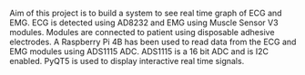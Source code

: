 Aim of this project is to build a system to see real time graph of ECG and EMG.
ECG is detected using AD8232 and EMG using Muscle Sensor V3 modules.
Modules are connected to patient using disposable adhesive electrodes.
A Raspberry Pi 4B has been used to read data from the ECG and EMG modules using ADS1115 ADC.
ADS1115 is a 16 bit ADC and is I2C enabled.
PyQT5 is used to display interactive real time signals.
